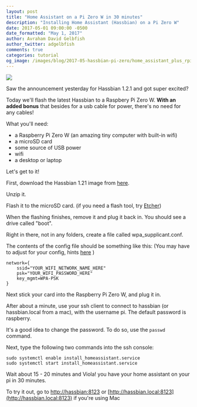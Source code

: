 ```yaml
---
layout: post
title: "Home Assistant on a Pi Zero W in 30 minutes"
description: "Installing Home Assistant (Hassbian) on a Pi Zero W"
date: 2017-05-01 09:00:00 -0500
date_formatted: "May 1, 2017"
author: Avraham David Gelbfish
author_twitter: adgelbfish
comments: true
categories: tutorial
og_image: /images/blog/2017-05-hassbian-pi-zero/home_assistant_plus_rpi_600x315.png
---
```

<p class="img">
  <img src="/images/blog/2017-05-hassbian-pi-zero/home_assistant_plus_rpi_600x315.png" />
</p>

Saw the announcement yesterday for Hassbian 1.2.1 and got super excited? 

Today we'll flash the latest Hassbian to a Raspbery Pi Zero W.
**With an added bonus** that besides for a usb cable for power, there's no need for any cables!

What you'll need:
- a Raspberry Pi Zero W (an amazing tiny computer with built-in wifi)
- a microSD card
- some source of USB power
- wifi
- a desktop or laptop

Let's get to it!

First, download the Hassbian 1.21 image from [here](https://github.com/home-assistant/pi-gen/releases/tag/v1.21).

Unzip it.

Flash it to the microSD card. (if you need a flash tool, try [Etcher](https://etcher.io/))

When the flashing finishes, remove it and plug it back in. 
You should see a drive called "boot". 

Right in there, not in any folders, create a file called wpa_supplicant.conf.

The contents of the config file should be something like this:
(You may have to adjust for your config, hints [here](https://www.raspberrypi.org/documentation/configuration/wireless/wireless-cli.md) )

```
network={
    ssid="YOUR_WIFI_NETWORK_NAME_HERE"
    psk="YOUR_WIFI_PASSWORD_HERE"
    key_mgmt=WPA-PSK
}
```


Next stick your card into the Raspberry Pi Zero W, and plug it in.

After about a minute, use your ssh client to connect to hassbian (or hassbian.local from a mac), with the username pi. The default password is raspberry.

It's a good idea to change the password. To do so, use the `passwd` command.

Next, type the following two commands into the ssh console:

```
sudo systemctl enable install_homeassistant.service
sudo systemctl start install_homeassistant.service
```

Wait about 15 - 20 minutes and Viola! you have your home assistant on your pi in 30 minutes.

To try it out, go to [http://hassbian:8123](http://hassbian:8123) or [http://hassbian.local:8123](http://hassbian.local:8123) if you're using Mac

